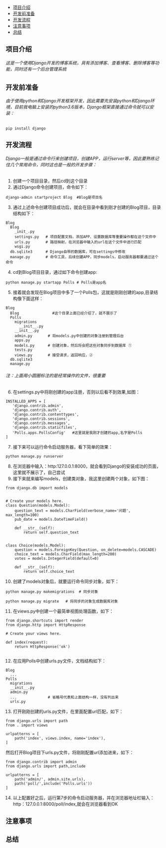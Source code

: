 * [项目介绍](项目介绍)
* [开发前准备](开发前准备)
* [开发流程](开发流程)
* [注意事项](注意事项)
* [总结](总结)


项目介绍
---
###### 这是一个使用Django开发的博客系统，具有添加博客、查看博客、删除博客等功能，同时还有一个后台管理系统

开发前准备
---
###### 由于使用python和Django开发框架开发，因此需要先安装python和Django环境，目前我电脑上安装的python3.6版本，Django框架直接通过命令就可以安装：
```
pip install django
```

开发流程
---
###### Django一般是通过命令行来创建项目，创建APP，运行server等，因此要熟练记住几个常用命令，同时这也是一般的开发步骤：  
1. 创建一个项目目录，然后cd到这个目录  
2. 通过Django命令创建项目，命令如下：
```
django-admin startproject Blog  #Blog是项目名
```
3. 通过上述命令创建项目成功后，就会在目录中看到刚才创建的Blog项目，目录结构如下：
```
Blog
  Blog
    _init_.py
    settings.py   # 项目配置文档，添加APP、设置数据库等重要操作都在这个文件中
    urls.py       # 路径映射，在浏览器中输入的url在这个文件中进行匹配
    wsgi.py
  db.sqlite3      # Django自带的数据库，可在settings中修改
  manage.py       # 命令工具，后续创建APP，同步models，启动服务器都要通过这个命令
```
4. cd到Blog项目目录，通过如下命令创建app:  
```
python manage.py startapp Polls # Polls是app名
````
5. 接着就会发现在Blog项目中多了一个Polls包，这就是刚刚创建的app,目录结构像下面这样：  
```
Blog
  Blog               #这个目录上面已经介绍了，就不展示了
  Polls
    migrations
      __init__.py
    __init__.py  
    admin.py       # 将models.py中创建的对象注册到管理后台
    apps.py       
    models.py      # 创建对象，然后将会把这些对象同步到数据库 ①
    tests.py     
    views.py       # 接受请求，返回响应，②
  db.sqlite3
  manage.py
 ```
 ###### 注：上面用小圆圈标注的是经常操作的文件，很重要  
 6. 在settings.py中将刚创建的app注册，否则以后看不到效果,如图：
 ```
 INSTALLED_APPS = [
    'django.contrib.admin',
    'django.contrib.auth',
    'django.contrib.contenttypes',
    'django.contrib.sessions',
    'django.contrib.messages',
    'django.contrib.staticfiles',
    'Polls.apps.PollsConfig'   #这里就是我刚才创建的app,名字是Polls
]
```
7. 接下来可以运行命令启动服务器，看下简单的效果：
```
python manage.py runserver
```
8. 在浏览器中输入：http:127.0.0.1:8000，就会看到Django的安装成功的页面，这里就不展示了，自己尝试  
9. 接下来就来编写models，创建类对象，我这里创建两个对象，如下图：
```
from django.db import models


# Create your models here.
class Question(models.Model):
    question_text = models.CharField(verbose_name='问题', max_length=100)
    pub_date = models.DateTimeField()

    def __str__(self):
        return self.question_text


class Choice(models.Model):
    question = models.ForeignKey(Question, on_delete=models.CASCADE)
    choice_text = models.CharField(max_length=200)
    votes = models.IntegerField(default=0)

    def __str__(self):
        return self.choice_text
```
10. 创建了models对象后，就要运行命令同步对象，如下：
```
python manage.py makemigrations  # 同步对象    

python manage.py migrate   # 将同步的对象生成数据库对象

```
11. 在views.py中创建一个最简单视图处理函数，如下：
```
from django.shortcuts import render
from django.http import HttpResponse

# Create your views here.

def index(request):
    return HttpResponse('ok')
    
```
12. 在应用Polls中创建urls.py文件，文档结构如下：
```
Blog
  ...
Polls
  migrations
  __init__.py
  admin.py
  ...              # 省略号代表和上面结构一样，没有列出来
  urls.py

```
13. 打开刚刚创建的urls.py文件，在里面配置url匹配，如下：
```
from django.urls import path
from . import views

urlpatterns = [
    path('index', views.index, name='index'),
]
```
然后打开Blog项目下urls.py文件，将刚刚配置url添加进来，如下：
```
from django.contrib import admin
from django.urls import path,include

urlpatterns = [
    path('admin/', admin.site.urls),
    path('poll/',include('Polls.urls'))
]
```
14. 以上配置好之后，运行第7步的命令启动服务器，并在浏览器地址栏输入：http：127.0.0.1:8000/poll/index,就会在浏览器看到OK

注意事项
---
总结
---
